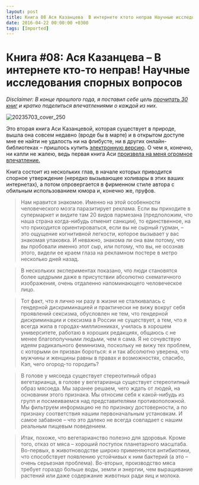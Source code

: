 ```yaml
---
layout: post
title: Книга 08 Ася Казанцева  В интернете ктото неправ Научные исследования спорных вопросов
date: 2016-04-22 00:00:00 +0300
tags: [Imported]
---
```

# Книга #08: Ася Казанцева – В интернете кто-то неправ! Научные исследования спорных вопросов 

_Disclaimer: В конце прошлого года, я поставил себе цель [прочитать 30 книг](https://blog.alexeyev.me/2015/12/30-books-2016/ "2016: 30 книг") и кратко поделиться впечатлениями о каждой из них._

![20235703_cover_250](https://vlaim.s3.amazonaws.com/uploads/2016/04/20235703_cover_250.jpg)

Это вторая книга Аси Казанцевой, которая существует в природе, вышла она совсем недавно (вроде бы в марте) и в открытом доступе мне ее найти не удалость ни на флибусте, ни в других онлайн-библиотеках – пришлось купить [электронную версию](http://www.litres.ru/asya-kazanceva/v-internete-kto-to-neprav-nauchnye-issledovaniya-spornyh-voprosov/). О чем я, конечно, ни капли не жалею, ведь первая книга Аси [произвела на меня огромное впечатление.](https://blog.alexeyev.me/2016/02/asya-kazantseva/ "Книга #06: Ася Казанцева – Кто бы мог подумать! Как мозг заставляет нас делать глупости")

Книга состоит из нескольких глав, в начале которых приводится спорное утверждение (нередко вызывающее холивары в этих ваших интернетах), а потом опровергается в фирменном стиле автора с обильным использованием юмора и, конечно же, пруфов.

> <div class="bm-quote-content-text">Нам нравится знакомое. Именно на этой особенности человеческого мозга паразитирует реклама. Если вы приходите в супермаркет и видите там 20 видов пармезана (предположим, что наша страна когда-нибудь отменит санкции), то единственное, на что приходится ориентироваться, если вы не сырный гурман, – это ощущение когнитивной легкости, которое вызывает у вас знакомая упаковка. И неважно, знакома ли она вам потому, что вы пробовали именно этот сыр, или потому, что вы, не осознав этого, видели ее краем глаза на рекламном постере в метро несколько дней назад.</div>

> В нескольких экспериментах показано, что люди становятся более щедрыми даже в присутствии абсолютно схематичного изображения, очень отдаленно напоминающего человеческое лицо.

> Тот факт, что я лично ни разу в жизни не сталкивалась с гендерной дискриминацией и практически не вижу вокруг себя проявлений сексизма, обусловлен не тем, что гендерной дискриминации и сексизма в России не существует, а тем, что я всегда жила в городах-миллионниках, училась в хорошем университете, работаю в хороших редакциях, общаюсь с не менее благополучными людьми, чем я сама. Я не сочувствую идеям радикального феминизма, поскольку не вижу тех проблем, с которыми он призван бороться: я и так абсолютно уверена, что мужчины и женщины равны в правах и возможностях, спасибо, Кэп, чего огород-то городить?

> В голове у мясоеда существует стереотипный образ вегетарианца, в голове у вегетарианца существует стереотипный образ мясоеда. Мы заранее решаем, чего ждать от людей, на основании этого признака. Мы относим себя к какой-нибудь из групп и посмеиваемся над представителями противоположной. Мы фильтруем информацию не по признаку достоверности, а по признаку соответствия нашим первоначальным установкам. И самое забавное – что это далеко не всегда совпадает с нашим реальным пищевым поведением.

> Итак, похоже, что вегетарианство полезно для здоровья. Кроме того, отказ от мяса – хороший поступок планетарного масштаба. Во-первых, в животноводстве широко применяются антибиотики, что способствует появлению устойчивых к ним бактерий (а это – очень серьезная проблема). Во-вторых, производство мяса требует гораздо больше воды, земли и энергии, чем выращивание растений или даже содержание животных ради яиц и молока.